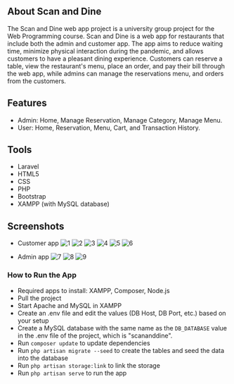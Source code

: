 ## About Scan and Dine

The Scan and Dine web app project is a university group project for the Web Programming course. Scan and Dine is a web app for restaurants that include both the admin and customer app. The app aims to reduce waiting time, minimize physical interaction during the pandemic, and allows customers to have a pleasant dining experience. Customers can reserve a table, view the restaurant's menu, place an order, and pay their bill through the web app, while admins can manage the reservations menu, and orders from the customers.


## Features
- Admin: Home, Manage Reservation, Manage Category, Manage Menu.
- User: Home, Reservation, Menu, Cart, and Transaction History.


## Tools
- Laravel
- HTML5
- CSS
- PHP
- Bootstrap
- XAMPP (with MySQL database)


## Screenshots

- Customer app
![1](https://user-images.githubusercontent.com/79920236/170654621-ea8af6ca-af60-4df3-b2f8-461ed47a8b73.png)
![2](https://user-images.githubusercontent.com/79920236/170654632-e24f404f-7c7e-4012-b328-cecddcc4e8b2.png)
![3](https://user-images.githubusercontent.com/79920236/170654635-67224379-e38a-4616-b1f1-55b4b6a5c575.png)
![4](https://user-images.githubusercontent.com/79920236/170654641-26257eb0-e931-4988-a362-2a594abbd0d6.png)
![5](https://user-images.githubusercontent.com/79920236/170654645-b4f0d6a4-cbaa-493c-872d-7ca3d3b15561.png)
![6](https://user-images.githubusercontent.com/79920236/170654649-bad16531-2da4-4257-8d9f-c26c62e49152.png)

- Admin app
![7](https://user-images.githubusercontent.com/79920236/170654654-27b0bb24-75f4-4a5e-9b4e-9afba99b6b15.png)
![8](https://user-images.githubusercontent.com/79920236/170654655-279da6fc-7acc-4d5f-8d66-3f798a2c2420.png)
![9](https://user-images.githubusercontent.com/79920236/170654613-3644754a-7b44-4403-9a39-cffc8f931934.png)


### How to Run the App
- Required apps to install: XAMPP, Composer, Node.js
- Pull the project
- Start Apache and MySQL in XAMPP
- Create an .env file and edit the values (DB Host, DB Port, etc.) based on your setup
- Create a MySQL database with the same name as the ```DB_DATABASE``` value in the .env file of the project, which is "scananddine".
- Run ```composer update``` to update dependencies
- Run ```php artisan migrate --seed``` to create the tables and seed the data into the database
- Run ```php artisan storage:link``` to link the storage
- Run ```php artisan serve``` to run the app
